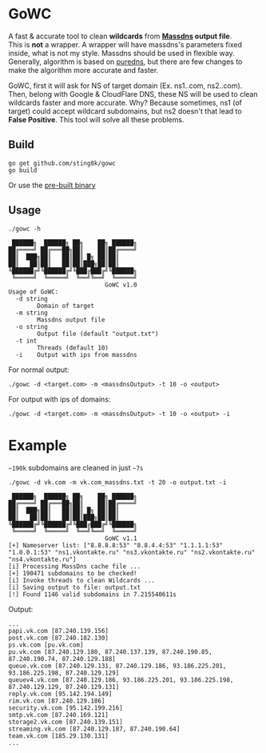 # GoWC
A fast & accurate tool to clean **wildcards** from **[Massdns](https://github.com/blechschmidt/massdns) output file**.  
This is **not** a wrapper. A wrapper will have massdns's parameters fixed inside, what is not my style. Massdns should be used in flexible way.  
Generally, algorithm is based on [puredns](https://github.com/d3mondev/puredns), but there are few changes to make the algorithm more accurate and faster. 

GoWC, first it will ask for NS of target domain (Ex. ns1.<target>.com, ns2.<target>.com). Then, belong with Google & CloudFlare DNS, these NS will be used to clean wildcards faster and more accurate. Why? Because sometimes, ns1 (of target) could accept wildcard subdomains, but ns2 doesn't that lead to **False Positive**. This tool will solve all these problems.

## Build

```
go get github.com/sting8k/gowc
go build
```

Or use the [pre-built binary](https://github.com/sting8k/gowc/releases)

## Usage

```
./gowc -h

 ██████╗  ██████╗ ██╗    ██╗ ██████╗
██╔════╝ ██╔═══██╗██║    ██║██╔════╝
██║  ███╗██║   ██║██║ █╗ ██║██║     
██║   ██║██║   ██║██║███╗██║██║     
╚██████╔╝╚██████╔╝╚███╔███╔╝╚██████╗
 ╚═════╝  ╚═════╝  ╚══╝╚══╝  ╚═════╝
                           GoWC v1.0
Usage of GoWC:
  -d string
        Domain of target
  -m string
        Massdns output file
  -o string
        Output file (default "output.txt")
  -t int
        Threads (default 10)
  -i    Output with ips from massdns
```


For normal output:
```
./gowc -d <target.com> -m <massdnsOutput> -t 10 -o <output>
```

For output with ips of domains:
```
./gowc -d <target.com> -m <massdnsOutput> -t 10 -o <output> -i
```

# Example

`~190k` subdomains are cleaned in just `~7s`

```
./gowc -d vk.com -m vk.com_massdns.txt -t 20 -o output.txt -i

 ██████╗  ██████╗ ██╗    ██╗ ██████╗
██╔════╝ ██╔═══██╗██║    ██║██╔════╝
██║  ███╗██║   ██║██║ █╗ ██║██║     
██║   ██║██║   ██║██║███╗██║██║     
╚██████╔╝╚██████╔╝╚███╔███╔╝╚██████╗
 ╚═════╝  ╚═════╝  ╚══╝╚══╝  ╚═════╝
                           GoWC v1.1
[+] Nameserver list: ["8.8.8.8:53" "8.8.4.4:53" "1.1.1.1:53" "1.0.0.1:53" "ns1.vkontakte.ru" "ns3.vkontakte.ru" "ns2.vkontakte.ru" "ns4.vkontakte.ru"]
[i] Processing MassDns cache file ...
[+] 190471 subdomains to be checked!
[i] Invoke threads to clean Wildcards ...
[i] Saving output to file: output.txt
[!] Found 1146 valid subdomains in 7.215540611s

```

Output:
```
...
papi.vk.com [87.240.139.156]
post.vk.com [87.240.182.130]
ps.vk.com [pu.vk.com]
pu.vk.com [87.240.129.180, 87.240.137.139, 87.240.190.85, 87.240.190.74, 87.240.129.188]
queue.vk.com [87.240.129.131, 87.240.129.186, 93.186.225.201, 93.186.225.198, 87.240.129.129]
queuev4.vk.com [87.240.129.186, 93.186.225.201, 93.186.225.198, 87.240.129.129, 87.240.129.131]
reply.vk.com [95.142.194.149]
rim.vk.com [87.240.129.186]
security.vk.com [95.142.199.216]
smtp.vk.com [87.240.169.121]
storage2.vk.com [87.240.139.151]
streaming.vk.com [87.240.129.187, 87.240.190.64]
team.vk.com [185.29.130.131]
...
```


